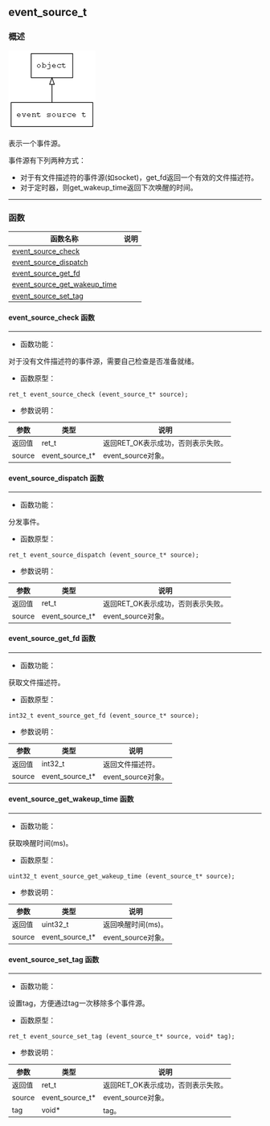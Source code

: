 ## event\_source\_t
### 概述
![image](images/event_source_t_0.png)


 表示一个事件源。

 事件源有下列两种方式：

 * 对于有文件描述符的事件源(如socket)，get_fd返回一个有效的文件描述符。
 * 对于定时器，则get_wakeup_time返回下次唤醒的时间。


----------------------------------
### 函数
<p id="event_source_t_methods">

| 函数名称 | 说明 | 
| -------- | ------------ | 
| <a href="#event_source_t_event_source_check">event\_source\_check</a> |  |
| <a href="#event_source_t_event_source_dispatch">event\_source\_dispatch</a> |  |
| <a href="#event_source_t_event_source_get_fd">event\_source\_get\_fd</a> |  |
| <a href="#event_source_t_event_source_get_wakeup_time">event\_source\_get\_wakeup\_time</a> |  |
| <a href="#event_source_t_event_source_set_tag">event\_source\_set\_tag</a> |  |
#### event\_source\_check 函数
-----------------------

* 函数功能：

> <p id="event_source_t_event_source_check">
 对于没有文件描述符的事件源，需要自己检查是否准备就绪。





* 函数原型：

```
ret_t event_source_check (event_source_t* source);
```

* 参数说明：

| 参数 | 类型 | 说明 |
| -------- | ----- | --------- |
| 返回值 | ret\_t | 返回RET\_OK表示成功，否则表示失败。 |
| source | event\_source\_t* | event\_source对象。 |
#### event\_source\_dispatch 函数
-----------------------

* 函数功能：

> <p id="event_source_t_event_source_dispatch">
 分发事件。





* 函数原型：

```
ret_t event_source_dispatch (event_source_t* source);
```

* 参数说明：

| 参数 | 类型 | 说明 |
| -------- | ----- | --------- |
| 返回值 | ret\_t | 返回RET\_OK表示成功，否则表示失败。 |
| source | event\_source\_t* | event\_source对象。 |
#### event\_source\_get\_fd 函数
-----------------------

* 函数功能：

> <p id="event_source_t_event_source_get_fd">
 获取文件描述符。





* 函数原型：

```
int32_t event_source_get_fd (event_source_t* source);
```

* 参数说明：

| 参数 | 类型 | 说明 |
| -------- | ----- | --------- |
| 返回值 | int32\_t | 返回文件描述符。 |
| source | event\_source\_t* | event\_source对象。 |
#### event\_source\_get\_wakeup\_time 函数
-----------------------

* 函数功能：

> <p id="event_source_t_event_source_get_wakeup_time">
 获取唤醒时间(ms)。





* 函数原型：

```
uint32_t event_source_get_wakeup_time (event_source_t* source);
```

* 参数说明：

| 参数 | 类型 | 说明 |
| -------- | ----- | --------- |
| 返回值 | uint32\_t | 返回唤醒时间(ms)。 |
| source | event\_source\_t* | event\_source对象。 |
#### event\_source\_set\_tag 函数
-----------------------

* 函数功能：

> <p id="event_source_t_event_source_set_tag">
 设置tag，方便通过tag一次移除多个事件源。





* 函数原型：

```
ret_t event_source_set_tag (event_source_t* source, void* tag);
```

* 参数说明：

| 参数 | 类型 | 说明 |
| -------- | ----- | --------- |
| 返回值 | ret\_t | 返回RET\_OK表示成功，否则表示失败。 |
| source | event\_source\_t* | event\_source对象。 |
| tag | void* | tag。 |
